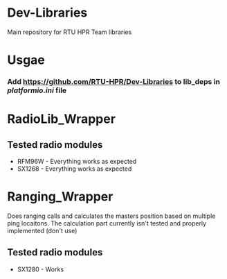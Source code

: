 # Dev-Libraries
Main repository for RTU HPR Team libraries

# Usgae
### Add **https://github.com/RTU-HPR/Dev-Libraries** to lib_deps in *platformio.ini* file
# RadioLib_Wrapper
## Tested radio modules
- RFM96W - Everything works as expected
- SX1268 - Everything works as expected


# Ranging_Wrapper
Does ranging calls and calculates the masters position based on multiple ping locaitons.
The calculation part currently isn't tested and properly implemented (don't use)
## Tested radio modules
- SX1280 - Works
